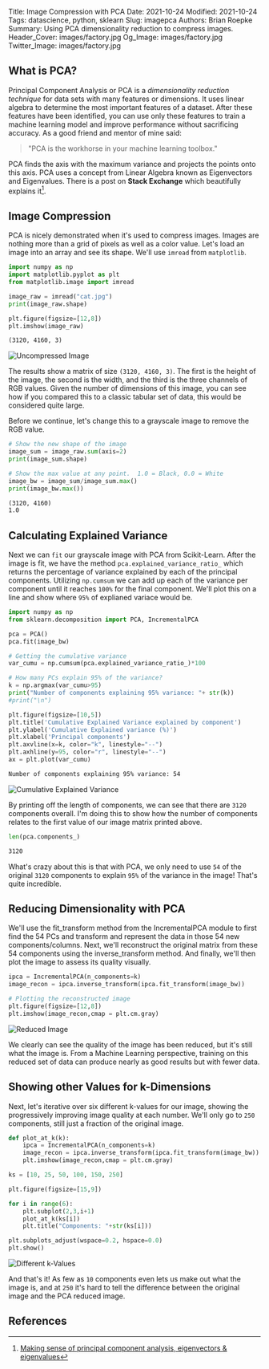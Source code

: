 Title: Image Compression with PCA
Date: 2021-10-24
Modified: 2021-10-24
Tags: datascience, python, sklearn
Slug: imagepca
Authors: Brian Roepke
Summary: Using PCA dimensionality reduction to compress images.
Header_Cover: images/factory.jpg
Og_Image: images/factory.jpg
Twitter_Image: images/factory.jpg

## What is PCA?

Principal Component Analysis or PCA is a *dimensionality reduction technique* for data sets with many features or dimensions.  It uses linear algebra to determine the most important features of a dataset.  After these features have been identified, you can use only these features to train a machine learning model and improve performance without sacrificing accuracy.  As a good friend and mentor of mine said:


>"PCA is the workhorse in your machine learning toolbox."

PCA finds the axis with the maximum variance and projects the points onto this axis.  PCA uses a concept from Linear Algebra known as Eigenvectors and Eigenvalues.  There is a post on **Stack Exchange** which beautifully explains it[^LA].

## Image Compression

PCA is nicely demonstrated when it's used to compress images.  Images are nothing more than a grid of pixels as well as a color value.  Let's load an image into an array and see its shape.  We'll use `imread` from `matplotlib`.

```python
import numpy as np
import matplotlib.pyplot as plt
from matplotlib.image import imread

image_raw = imread("cat.jpg")
print(image_raw.shape)

plt.figure(figsize=[12,8])
plt.imshow(image_raw)
```

```html
(3120, 4160, 3)
```
![Uncompressed Image]({static}../../images/pca_1.png)  

The results show a matrix of size `(3120, 4160, 3)`.  The first is the height of the image, the second is the width, and the third is the three channels of RGB values.  Given the number of dimensions of this image, you can see how if you compared this to a classic tabular set of data, this would be considered quite large.

Before we continue, let's change this to a grayscale image to remove the RGB value.

```python
# Show the new shape of the image
image_sum = image_raw.sum(axis=2)
print(image_sum.shape)

# Show the max value at any point.  1.0 = Black, 0.0 = White
image_bw = image_sum/image_sum.max()
print(image_bw.max())
```

```html
(3120, 4160)
1.0
```

## Calculating Explained Variance

Next we can `fit` our grayscale image with PCA from Scikit-Learn.  After the image is fit, we have the method `pca.explained_variance_ratio_` which returns the percentage of variance explained by each of the principal components.  Utilizing `np.cumsum` we can add up each of the variance per component until it reaches `100%` for the final component.  We'll plot this on a line and show where `95%` of explianed variace would be.

```python
import numpy as np
from sklearn.decomposition import PCA, IncrementalPCA

pca = PCA()
pca.fit(image_bw)

# Getting the cumulative variance
var_cumu = np.cumsum(pca.explained_variance_ratio_)*100

# How many PCs explain 95% of the variance?
k = np.argmax(var_cumu>95)
print("Number of components explaining 95% variance: "+ str(k))
#print("\n")

plt.figure(figsize=[10,5])
plt.title('Cumulative Explained Variance explained by component')
plt.ylabel('Cumulative Explained variance (%)')
plt.xlabel('Principal components')
plt.axvline(x=k, color="k", linestyle="--")
plt.axhline(y=95, color="r", linestyle="--")
ax = plt.plot(var_cumu)
```
```html
Number of components explaining 95% variance: 54
```
![Cumulative Explained Variance]({static}../../images/pca_2.png)  


By printing off the length of components, we can see that there are `3120` components overall.  I'm doing this to show how the number of components relates to the first value of our image matrix printed above. 

```python
len(pca.components_)
```
```html
3120
```

What's crazy about this is that with PCA, we only need to use `54` of the original `3120` components to explain `95%` of the variance in the image! That's quite incredible. 

## Reducing Dimensionality with PCA

We'll use the fit_transform method from the IncrementalPCA module to first find the 54 PCs and transform and represent the data in those 54 new components/columns.  Next, we'll reconstruct the original matrix from these 54 components using the inverse_transform method. And finally, we'll then plot the image to assess its quality visually.

```python
ipca = IncrementalPCA(n_components=k)
image_recon = ipca.inverse_transform(ipca.fit_transform(image_bw))

# Plotting the reconstructed image
plt.figure(figsize=[12,8])
plt.imshow(image_recon,cmap = plt.cm.gray)
```

![Reduced Image]({static}../../images/pca_3.png)

We clearly can see the quality of the image has been reduced, but it's still what the image is.  From a Machine Learning perspective, training on this reduced set of data can produce nearly as good results but with fewer data.

## Showing other Values for k-Dimensions

Next, let's iterative over six different k-values for our image, showing the progressively improving image quality at each number.  We'll only go to `250` components, still just a fraction of the original image.

```python
def plot_at_k(k):
    ipca = IncrementalPCA(n_components=k)
    image_recon = ipca.inverse_transform(ipca.fit_transform(image_bw))
    plt.imshow(image_recon,cmap = plt.cm.gray)

ks = [10, 25, 50, 100, 150, 250]

plt.figure(figsize=[15,9])

for i in range(6):
    plt.subplot(2,3,i+1)
    plot_at_k(ks[i])
    plt.title("Components: "+str(ks[i]))

plt.subplots_adjust(wspace=0.2, hspace=0.0)
plt.show()
```
![Different k-Values]({static}../../images/pca_4.png)

And that's it! As few as `10` components even lets us make out what the image is, and at `250` it's hard to tell the difference between the original image and the PCA reduced image. 
## References

[^LA]: [Making sense of principal component analysis, eigenvectors & eigenvalues](https://stats.stackexchange.com/questions/2691/making-sense-of-principal-component-analysis-eigenvectors-eigenvalues/140579)
[^PCA]: [Introduction to PCA: Image Compression example](https://www.kaggle.com/mirzarahim/introduction-to-pca-image-compression-example)